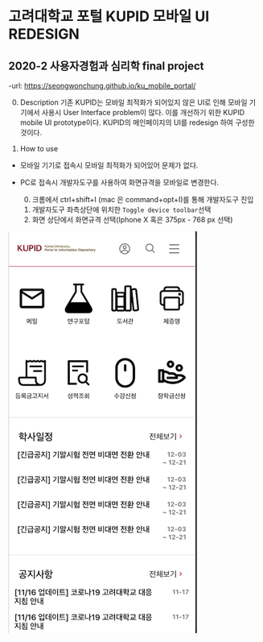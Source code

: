 # 고려대학교 포털 KUPID 모바일 UI REDESIGN
## 2020-2 사용자경험과 심리학 final project

-url: https://seongwonchung.github.io/ku_mobile_portal/

0. Description
기존 KUPID는 모바일 최적화가 되어있지 않은 UI로 인해 모바일 기기에서 사용시 User Interface problem이 많다.
이를 개선하기 위한 KUPID mobile UI prototype이다.
KUPID의 메인페이지의 UI를 redesign 하여 구성한 것이다.

1. How to use
- 모바일 기기로 접속시
  모바일 최적화가 되어있어 문제가 없다.
- PC로 접속시
개발자도구를 사용하여 화면규격을 모바일로 변경한다. 

  0. 크롬에서 ctrl+shift+I (mac 은 command+opt+I)를 통해 개발자도구 진입
  1. 개발자도구 좌측상단에 위치한 `Toggle device toolbar`선택
  2. 화면 상단에서 화면규격 선택(Iphone X 혹은 375px - 768 px 선택)

![eximage](./img/ku_mobile_portal.png)